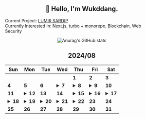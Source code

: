 <div align="center">

## 🙌 Hello, I'm Wukddang.

<div align="left">
  
  Current Project: [LUMIR SARDIP](https://sardip.lumir.space) <br />
  Currently Interested In: Next.js, turbo + monorepo, Blockchain, Web Security
</div>

![Anurag's GitHub stats](https://github-readme-stats.vercel.app/api?username=wukdddang&show_icons=true&theme=radical)


<!--CALENDAR-START-->
## 2024/08

| Sun | Mon | Tue | Wed | Thu | Fri | Sat |
| --- | --- | --- | --- | --- | --- | --- |
|     |     |     |     | **1** | **2** | **3** |
| **4** | **5** | **6** | <details><summary>**7**</summary>NestJS: 코드팩토리 강의 섹션 7-8 수강</details> | <details><summary>**8**</summary>NestJS: 코드팩토리 강의 섹션 9 수강</details> | <details><summary>**9**</summary>NestJS: 코드팩토리 강의 섹션 10 수강</details> | **10** |
| **11** | <details><summary>**12**</summary>NestJS: 코드팩토리 강의 섹션 11 수강</details> | **13** | **14** | <details><summary>**15**</summary>TS: 드림코딩 강의 섹션 0 수강</details> | <details><summary>**16**</summary>TS: 드림코딩 강의 섹션 1 수강</details> | <details><summary>**17**</summary>TS: 드림코딩 강의 섹션 2-1~2-8 수강</details> |
| <details><summary>**18**</summary>TS: 드림코딩 강의 섹션 2~3 수강</details> | <details><summary>**19**</summary>TS: 드림코딩 강의 섹션 4-1~10 수강</details> | <details><summary>**20**</summary>TS: 드림코딩 강의 섹션 4, 5-1~2 수강, Python: 크롤링 연습, SARDIP: 리팩토링 + 수정</details> | <details><summary>**21**</summary>TS: 드림코딩 강의 섹션 5~7, 8-1 수강</details> | <details><summary>**22**</summary>TS: 드림코딩 강의 섹션 8~9, 10-1~3 수강</details> | **23** | **24** |
| **25** | **26** | **27** | **28** | **29** | **30** | **31** |


<!--CALENDAR-END-->
